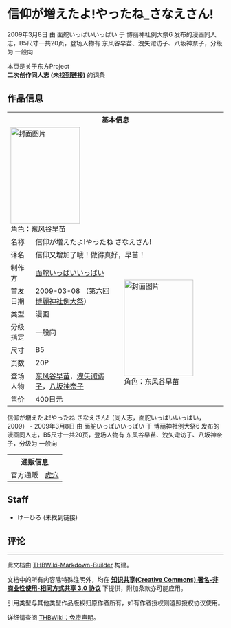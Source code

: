 # 信仰が増えたよ!やったね_さなえさん!

<!-- source html: G:\repos\THBWiki-Markdown-Builder\THBWikiMarkdown\Temp\main\7\70\ns0%3A%E4%BF%A1%E4%BB%B0%E3%81%8C%E5%A2%97%E3%81%88%E3%81%9F%E3%82%88%21%E3%82%84%E3%81%A3%E3%81%9F%E3%81%AD_%E3%81%95%E3%81%AA%E3%81%88%E3%81%95%E3%82%93%21.html -->

2009年3月8日 由 面舵いっぱいいっぱい 于 博丽神社例大祭6 发布的漫画同人志，B5尺寸一共20页，登场人物有 东风谷早苗、洩矢诹访子、八坂神奈子，分级为 一般向

本页是关于东方Project  
 **二次创作同人志 (未找到链接)** 的词条

## 作品信息

<table><tbody><tr><th colspan="3">基本信息</th></tr><tr><td class="cover-artwork-mobile" colspan="2"><a href="./文件-信仰が増えたよ!やったね_さなえさん!封面.jpg.md" class="image" title="封面图片"><img alt="封面图片" src="https://upload.thwiki.cc/thumb/1/14/%E4%BF%A1%E4%BB%B0%E3%81%8C%E5%A2%97%E3%81%88%E3%81%9F%E3%82%88%21%E3%82%84%E3%81%A3%E3%81%9F%E3%81%AD_%E3%81%95%E3%81%AA%E3%81%88%E3%81%95%E3%82%93%21%E5%B0%81%E9%9D%A2.jpg/161px-%E4%BF%A1%E4%BB%B0%E3%81%8C%E5%A2%97%E3%81%88%E3%81%9F%E3%82%88%21%E3%82%84%E3%81%A3%E3%81%9F%E3%81%AD_%E3%81%95%E3%81%AA%E3%81%88%E3%81%95%E3%82%93%21%E5%B0%81%E9%9D%A2.jpg" decoding="async" loading="lazy" width="161" height="224" srcset="https://upload.thwiki.cc/thumb/1/14/%E4%BF%A1%E4%BB%B0%E3%81%8C%E5%A2%97%E3%81%88%E3%81%9F%E3%82%88%21%E3%82%84%E3%81%A3%E3%81%9F%E3%81%AD_%E3%81%95%E3%81%AA%E3%81%88%E3%81%95%E3%82%93%21%E5%B0%81%E9%9D%A2.jpg/242px-%E4%BF%A1%E4%BB%B0%E3%81%8C%E5%A2%97%E3%81%88%E3%81%9F%E3%82%88%21%E3%82%84%E3%81%A3%E3%81%9F%E3%81%AD_%E3%81%95%E3%81%AA%E3%81%88%E3%81%95%E3%82%93%21%E5%B0%81%E9%9D%A2.jpg 1.5x, https://upload.thwiki.cc/thumb/1/14/%E4%BF%A1%E4%BB%B0%E3%81%8C%E5%A2%97%E3%81%88%E3%81%9F%E3%82%88%21%E3%82%84%E3%81%A3%E3%81%9F%E3%81%AD_%E3%81%95%E3%81%AA%E3%81%88%E3%81%95%E3%82%93%21%E5%B0%81%E9%9D%A2.jpg/322px-%E4%BF%A1%E4%BB%B0%E3%81%8C%E5%A2%97%E3%81%88%E3%81%9F%E3%82%88%21%E3%82%84%E3%81%A3%E3%81%9F%E3%81%AD_%E3%81%95%E3%81%AA%E3%81%88%E3%81%95%E3%82%93%21%E5%B0%81%E9%9D%A2.jpg 2x" data-file-width="396" data-file-height="550"></a><div class="cover-char">角色：<a href="./东风谷早苗.md" title="东风谷早苗">东风谷早苗</a></div></td>
</tr><tr><td class="label">名称</td><td colspan="2"> 信仰が増えたよ!やったね さなえさん! </td></tr><tr><td class="label">译名</td><td colspan="2"> 信仰又增加了哦！做得真好，早苗！ </td></tr><tr><td class="label">制作方</td><td><a href="./面舵いっぱいいっぱい.md" title="面舵いっぱいいっぱい">面舵いっぱいいっぱい</a></td><td class="cover-artwork" rowspan="8" style="min-width:224px;"><a href="./文件-信仰が増えたよ!やったね_さなえさん!封面.jpg.md" class="image" title="封面图片"><img alt="封面图片" src="https://upload.thwiki.cc/thumb/1/14/%E4%BF%A1%E4%BB%B0%E3%81%8C%E5%A2%97%E3%81%88%E3%81%9F%E3%82%88%21%E3%82%84%E3%81%A3%E3%81%9F%E3%81%AD_%E3%81%95%E3%81%AA%E3%81%88%E3%81%95%E3%82%93%21%E5%B0%81%E9%9D%A2.jpg/161px-%E4%BF%A1%E4%BB%B0%E3%81%8C%E5%A2%97%E3%81%88%E3%81%9F%E3%82%88%21%E3%82%84%E3%81%A3%E3%81%9F%E3%81%AD_%E3%81%95%E3%81%AA%E3%81%88%E3%81%95%E3%82%93%21%E5%B0%81%E9%9D%A2.jpg" decoding="async" loading="lazy" width="161" height="224" srcset="https://upload.thwiki.cc/thumb/1/14/%E4%BF%A1%E4%BB%B0%E3%81%8C%E5%A2%97%E3%81%88%E3%81%9F%E3%82%88%21%E3%82%84%E3%81%A3%E3%81%9F%E3%81%AD_%E3%81%95%E3%81%AA%E3%81%88%E3%81%95%E3%82%93%21%E5%B0%81%E9%9D%A2.jpg/242px-%E4%BF%A1%E4%BB%B0%E3%81%8C%E5%A2%97%E3%81%88%E3%81%9F%E3%82%88%21%E3%82%84%E3%81%A3%E3%81%9F%E3%81%AD_%E3%81%95%E3%81%AA%E3%81%88%E3%81%95%E3%82%93%21%E5%B0%81%E9%9D%A2.jpg 1.5x, https://upload.thwiki.cc/thumb/1/14/%E4%BF%A1%E4%BB%B0%E3%81%8C%E5%A2%97%E3%81%88%E3%81%9F%E3%82%88%21%E3%82%84%E3%81%A3%E3%81%9F%E3%81%AD_%E3%81%95%E3%81%AA%E3%81%88%E3%81%95%E3%82%93%21%E5%B0%81%E9%9D%A2.jpg/322px-%E4%BF%A1%E4%BB%B0%E3%81%8C%E5%A2%97%E3%81%88%E3%81%9F%E3%82%88%21%E3%82%84%E3%81%A3%E3%81%9F%E3%81%AD_%E3%81%95%E3%81%AA%E3%81%88%E3%81%95%E3%82%93%21%E5%B0%81%E9%9D%A2.jpg 2x" data-file-width="396" data-file-height="550"></a><div class="cover-char">角色：<a href="./东风谷早苗.md" title="东风谷早苗">东风谷早苗</a></div></td>
</tr><tr><td class="label">首发日期</td><td>2009-03-08&#160;（<a href="/展会作品列表?e=%E5%8D%9A%E4%B8%BD%E7%A5%9E%E7%A4%BE%E4%BE%8B%E5%A4%A7%E7%A5%AD%236">第六回 博麗神社例大祭</a>）</td></tr><tr><td class="label">类型</td><td>漫画</td></tr><tr><td class="label">分级指定</td><td>一般向</td></tr><tr><td class="label">尺寸</td><td>B5</td></tr><tr><td class="label">页数</td><td>20P</td></tr><tr><td class="label">登场人物</td><td><a href="./东风谷早苗.md" title="东风谷早苗">东风谷早苗</a>，<a href="./洩矢诹访子.md" title="洩矢诹访子">洩矢诹访子</a>，<a href="./八坂神奈子.md" title="八坂神奈子">八坂神奈子</a></td></tr><tr><td class="label">售价</td><td>400日元</td></tr></tbody></table>

信仰が増えたよ!やったね さなえさん!（同人志，面舵いっぱいいっぱい，2009） - 2009年3月8日 由 面舵いっぱいいっぱい 于 博丽神社例大祭6 发布的漫画同人志，B5尺寸一共20页，登场人物有 东风谷早苗、洩矢诹访子、八坂神奈子，分级为 一般向

<table><tbody><tr><th colspan="3">通贩信息</th></tr><tr><td class="label">官方通贩</td><td colspan="2"><a rel="nofollow" class="external text" href="https://ec.toranoana.jp/tora_r/ec/item/040010178694">虎穴</a></td></tr></tbody></table>



## Staff
- けーひろ (未找到链接)


## 评论




---

此文档由 [THBWiki-Markdown-Builder](https://github.com/Delsin-Yu/THBWiki-Markdown-Builder) 构建。

文档中的所有内容除特殊注明外，均在 [**知识共享(Creative Commons) 署名-非商业性使用-相同方式共享 3.0 协议**](https://creativecommons.org/licenses/by-sa/3.0/deed.zh-hans) 下提供，附加条款亦可能应用。

引用类型与其他类型作品版权归原作者所有，如有作者授权则遵照授权协议使用。

详细请查阅 [THBWiki：免责声明](https://thbwiki.cc/THBWiki:%E5%85%8D%E8%B4%A3%E5%A3%B0%E6%98%8E)。

